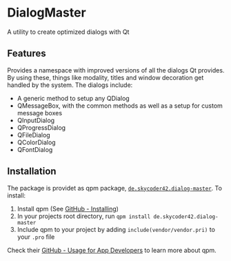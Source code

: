 # DialogMaster
A utility to create optimized dialogs with Qt

## Features
Provides a namespace with improved versions of all the dialogs Qt provides. By using these, things like modality, titles and window decoration get handled by the system.
The dialogs include:

- A generic method to setup any QDialog
- QMessageBox, with the common methods as well as a setup for custom message boxes
- QInputDialog
- QProgressDialog
- QFileDialog
- QColorDialog
- QFontDialog

## Installation
The package is providet as qpm package, [`de.skycoder42.dialog-master`](https://www.qpm.io/packages/de.skycoder42.dialog-master/index.html). To install:

1. Install qpm (See [GitHub - Installing](https://github.com/Cutehacks/qpm/blob/master/README.md#installing))
2. In your projects root directory, run `qpm install de.skycoder42.dialog-master`
3. Include qpm to your project by adding `include(vendor/vendor.pri)` to your `.pro` file

Check their [GitHub - Usage for App Developers](https://github.com/Cutehacks/qpm/blob/master/README.md#usage-for-app-developers) to learn more about qpm.
